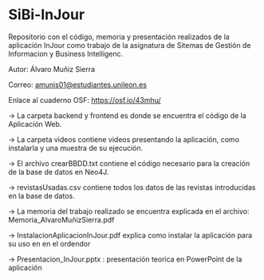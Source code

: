 # SiBi-InJour
Repositorio con el código, memoria y presentación realizados de la aplicación InJour como trabajo de la asignatura de Sitemas de Gestión de Informacion y Business Intelligenc.

Autor: Álvaro Muñiz Sierra

Correo: amunis01@estudiantes.unileon.es

Enlace al cuaderno OSF: https://osf.io/43mhu/

-> La carpeta backend y frontend es donde se encuentra el código de la Aplicación Web.

-> La carpeta videos contiene videos presentando la aplicación, como instalarla y una muestra de su ejecución.

-> El archivo crearBBDD.txt contiene el código necesario para la creación de la base de datos en Neo4J.

-> revistasUsadas.csv contiene todos los datos de las revistas introducidas en la base de datos.

-> La memoria del trabajo realizado se encuentra explicada en el archivo: Memoria_AlvaroMuñizSierra.pdf

-> InstalacionAplicacionInJour.pdf explica como instalar la aplicación para su uso en en el ordendor

-> Presentacion_InJour.pptx : presentación teorica en PowerPoint de la aplicación

